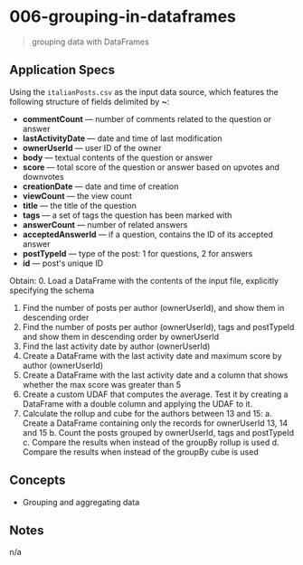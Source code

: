 # 006-grouping-in-dataframes
> grouping data with DataFrames

## Application Specs
Using the `italianPosts.csv` as the input data source, which features the following structure of fields delimited by **~**:
+ **commentCount** &mdash; number of comments related to the question or answer
+ **lastActivityDate** &mdash; date and time of last modification
+ **ownerUserId** &mdash; user ID of the owner
+ **body** &mdash; textual contents of the question or answer
+ **score** &mdash; total score of the question or answer based on upvotes and downvotes
+ **creationDate** &mdash; date and time of creation
+ **viewCount** &mdash; the view count
+ **title** &mdash; the title of the question
+ **tags** &mdash; a set of tags the question has been marked with
+ **answerCount** &mdash; number of related answers
+ **acceptedAnswerId** &mdash; if a question, contains the ID of its accepted answer
+ **postTypeId** &mdash; type of the post: 1 for questions, 2 for answers
+ **id** &mdash; post's unique ID

Obtain:
0. Load a DataFrame with the contents of the input file, explicitly specifying the schema
1. Find the number of posts per author (ownerUserId), and show them in descending order
2. Find the number of posts per author (ownerUserId), tags and postTypeId and show them in descending order by ownerUserId
3. Find the last activity date by author (ownerUserId)
4. Create a DataFrame with the last activity date and maximum score by author (ownerUserId)
5. Create a DataFrame with the last activity date and a column that shows whether the max score was greater than 5
6. Create a custom UDAF that computes the average. Test it by creating a DataFrame with a double column and applying the UDAF to it.
7. Calculate the rollup and cube for the authors between 13 and 15:
  a. Create a DataFrame containing only the records for ownerUserId 13, 14 and 15
  b. Count the posts grouped by ownerUserId, tags and postTypeId
  c. Compare the results when instead of the groupBy rollup is used
  d. Compare the results when instead of the groupBy cube is used

## Concepts
+ Grouping and aggregating data

## Notes
n/a